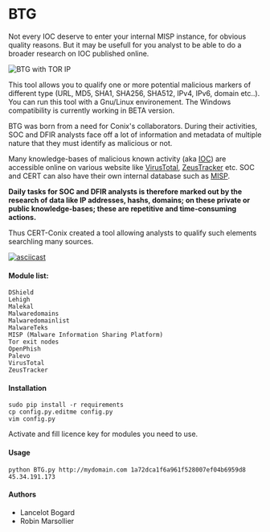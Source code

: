 # BTG

Not every IOC deserve to enter your internal MISP instance, for obvious quality reasons. But it may be usefull for you analyst to be able to do a broader research on IOC published online.

![BTG with TOR IP](http://pix.toile-libre.org/upload/original/1482330236.png)

This tool allows you to qualify one or more potential malicious markers of different type (URL, MD5, SHA1, SHA256, SHA512, IPv4, IPv6, domain etc..). You can run this tool with a Gnu/Linux environement. The Windows compatibility is currently working in BETA version.

BTG was born from a need for Conix's collaborators. During their activities, SOC and DFIR analysts face off a lot of information and metadata of multiple nature that they must identify as malicious or not.

Many knowledge-bases of malicious known activity (aka [IOC](https://en.wikipedia.org/wiki/Indicator_of_compromise)) are accessible online on various website like [VirusTotal](https://virustotal.com), [ZeusTracker](https://zeustracker.abuse.ch) etc. SOC and CERT can also have their own internal database such as [MISP](http://www.misp-project.org).

**Daily tasks for SOC and DFIR analysts is therefore marked out by the research of data like IP addresses, hashs, domains; on these private or public knowledge-bases; these are repetitive and time-consuming actions.**

Thus CERT-Conix created a tool allowing analysts to qualify such elements searchling many sources.

[![asciicast](https://asciinema.org/a/04a88eeh3rt0v979cxiuk8kzc.png)](https://asciinema.org/a/04a88eeh3rt0v979cxiuk8kzc)


#### Module list:
    DShield
    Lehigh
    Malekal
    Malwaredomains
    Malwaredomainlist
    MalwareTeks
    MISP (Malware Information Sharing Platform)
    Tor exit nodes
    OpenPhish
    Palevo
    VirusTotal
    ZeusTracker

#### Installation
```
sudo pip install -r requirements
cp config.py.editme config.py
vim config.py 
```
Activate and fill licence key for modules you need to use.

#### Usage
```
python BTG.py http://mydomain.com 1a72dca1f6a961f528007ef04b6959d8 45.34.191.173
```

#### Authors
- Lancelot Bogard
- Robin Marsollier
